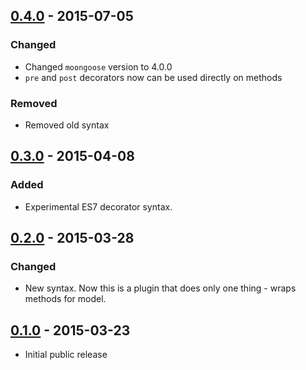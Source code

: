## [0.4.0] - 2015-07-05
### Changed
- Changed `moongoose` version to 4.0.0
- `pre` and `post` decorators now can be used directly on methods

### Removed
- Removed old syntax

## [0.3.0] - 2015-04-08
### Added
- Experimental ES7 decorator syntax.

## [0.2.0] - 2015-03-28
### Changed
- New syntax. Now this is a plugin that does only one thing - wraps methods for model.

## [0.1.0] - 2015-03-23
- Initial public release

[0.4.0]: https://github.com/aksyonov/mongoose-class-wrapper/compare/v0.3.0...v0.4.0
[0.3.0]: https://github.com/aksyonov/mongoose-class-wrapper/compare/v0.2.0...v0.3.0
[0.2.0]: https://github.com/aksyonov/mongoose-class-wrapper/compare/v0.1.0...v0.2.0
[0.1.0]: https://github.com/aksyonov/mongoose-class-wrapper/compare/ad484b7...v0.1.0
